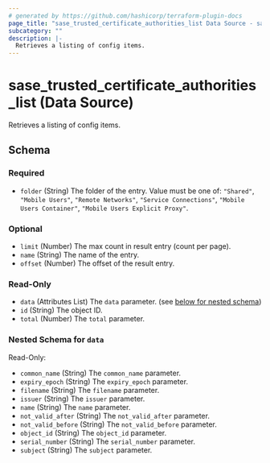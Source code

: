 ```yaml
---
# generated by https://github.com/hashicorp/terraform-plugin-docs
page_title: "sase_trusted_certificate_authorities_list Data Source - sase"
subcategory: ""
description: |-
  Retrieves a listing of config items.
---
```


# sase_trusted_certificate_authorities_list (Data Source)

Retrieves a listing of config items.



<!-- schema generated by tfplugindocs -->
## Schema

### Required

- `folder` (String) The folder of the entry. Value must be one of: `"Shared"`, `"Mobile Users"`, `"Remote Networks"`, `"Service Connections"`, `"Mobile Users Container"`, `"Mobile Users Explicit Proxy"`.

### Optional

- `limit` (Number) The max count in result entry (count per page).
- `name` (String) The name of the entry.
- `offset` (Number) The offset of the result entry.

### Read-Only

- `data` (Attributes List) The `data` parameter. (see [below for nested schema](#nestedatt--data))
- `id` (String) The object ID.
- `total` (Number) The `total` parameter.

<a id="nestedatt--data"></a>
### Nested Schema for `data`

Read-Only:

- `common_name` (String) The `common_name` parameter.
- `expiry_epoch` (String) The `expiry_epoch` parameter.
- `filename` (String) The `filename` parameter.
- `issuer` (String) The `issuer` parameter.
- `name` (String) The `name` parameter.
- `not_valid_after` (String) The `not_valid_after` parameter.
- `not_valid_before` (String) The `not_valid_before` parameter.
- `object_id` (String) The `object_id` parameter.
- `serial_number` (String) The `serial_number` parameter.
- `subject` (String) The `subject` parameter.


